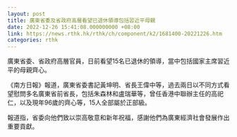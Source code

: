 ```yaml
---
layout: post
title: 廣東省委及省政府高層看望已退休領導包括習近平母親
date: 2022-12-26 15:41:08.000000000 +08:00
link: https://news.rthk.hk/rthk/ch/component/k2/1681400-20221226.htm
categories: rthk
---
```


廣東省委、省政府高層官員，日前看望15名已退休的領導，當中包括國家主席習近平的母親齊心。

《南方日報》報道，廣東省委書記黃坤明、省長王偉中等，過去兩日以不同方式看望慰問多名廣東省前省長，包括朱森林和盧瑞華等，曾任香港中聯辦主任的高祀仁，以及現年96歲的齊心等，15人全部屬於正部級。

報道指，省委向他們致以崇高敬意和新年祝福，感謝他們為廣東經濟社會發展作出重要貢獻。
